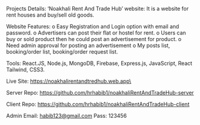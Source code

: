 Projects Details: ‘Noakhali Rent And Trade Hub’ website: It is a website for rent houses and buy/sell old goods.

Website Features: 
o	Easy Registration and Login option with email and password.
o	Advertisers can post their flat or hostel for rent.
o	Users can buy or sold product then he could post an advertisement for product.
o	Need admin approval for posting an advertisement
o	My posts list, booking/order list, booking/order request list.

Tools: React.JS, Node.js, MongoDB, Firebase, Express.js, JavaScript, React Tailwind, CSS3.


Live Site: https://noakhalirentandtredhub.web.app\ 

Server Repo: https://github.com/hrhabib1/noakhaliRentAndTradeHub-server 

Client Repo: https://github.com/hrhabib1/noakhaliRentAndTradeHub-client

Admin Email: habib123@gmail.com  Pass: 123456
